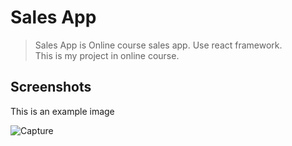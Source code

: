 # Sales App
 >Sales App is Online course sales app. Use react framework.\
 This is my project in online course.

<!-- ## Table of Contents
* [General Info](#general-information)
* [Technologies Used](#technologies-used)
* [Features](#features)
* [Screenshots](#screenshots)


## General Information
OX games use a python socket to create a game with both server and client side. In order to start the game, it is necessary to run the server file only once. Also known as Host and other players to play must run client file to connect to the server to start the game. The game has a system to create a room, 1 room with two players.
There is also a Hall of fame system to rank and keep player statistics.


## Technologies Used
- Socket Programming in Python
- TK Interface library
- Visual Studio Code 

## Features
- Have 2 mode for this game 
  1) play with host (server - client)
  2) play with another (client - client)
- Room systems (Can create , join , delete room)
- Hall of fame (Name , Played , Win , Lose , Win rate)
 -->

## Screenshots
This is an example image 

![Capture](https://user-images.githubusercontent.com/78865194/121832845-3ef17f00-ccf5-11eb-9c88-db02591a25d1.PNG)

<!-- - client UI 

![Picture19](https://user-images.githubusercontent.com/78865194/120215171-9e647f00-c25f-11eb-9469-25a3562c6dd6.png)

- Manage Room UI

![Picture18](https://user-images.githubusercontent.com/78865194/120215170-9dcbe880-c25f-11eb-8d61-d1a6378d8e63.png)

- Game play UI

![Picture15](https://user-images.githubusercontent.com/78865194/120215160-9b698e80-c25f-11eb-8746-e1c070e0d417.png)

- Hall of fame UI 


![Picture16](https://user-images.githubusercontent.com/78865194/120215166-9d335200-c25f-11eb-90c5-a1ece7756ac5.png)
 -->




